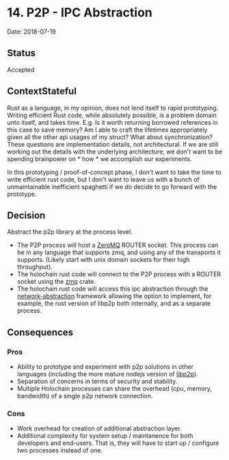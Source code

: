 # 14. P2P - IPC Abstraction

Date: 2018-07-19

## Status

Accepted

## ContextStateful

Rust as a language, in my opinion, does not lend itself to rapid prototyping. Writing efficient Rust code, while absolutely possible, is a problem domain unto itself, and takes time. E.g. Is it worth returning borrowed references in this case to save memory? Am I able to craft the lifetimes appropriately given all the other api usages of my struct? What about synchronization? These questions are implementation details, not architectural. If we are still working out the details with the underlying architecture, we don't want to be spending brainpower on * how * we accomplish our experiments.

In this prototyping / proof-of-concept phase, I don't want to take the time to write efficient rust code, but I don't want to leave us with a bunch of unmaintainable inefficient spaghetti if we *do* decide to go forward with the prototype.

## Decision

Abstract the p2p library at the process level.

- The P2P process will host a [ZeroMQ](http://zeromq.org/) ROUTER socket. This process can be in any language that supports zmq, and using any of the transports it supports. (Likely start with unix domain sockets for their high throughput).
- The holochain rust code will connect to the P2P process with a ROUTER socket using the [zmq](https://crates.io/crates/zmq) crate.
- The holochain rust code will access this ipc abstraction through the [network-abstraction](0007-abstraction-for-network-layer.md) framework allowing the option to implement, for example, the rust version of libp2p both internally, and as a separate process.

## Consequences

### Pros
* Ability to prototype and experiment with p2p solutions in other languages (including the more mature nodejs version of [libp2p](https://github.com/libp2p/js-libp2p)).
* Separation of concerns in terms of security and stability.
* Multiple Holochain processes can share the overhead (cpu, memory, bandwidth) of a single p2p network connection.

### Cons
* Work overhead for creation of additional abstraction layer.
* Additional complexity for system setup / maintanence for both developers and end-users. That is, they will have to start up / configure two processes instead of one.
